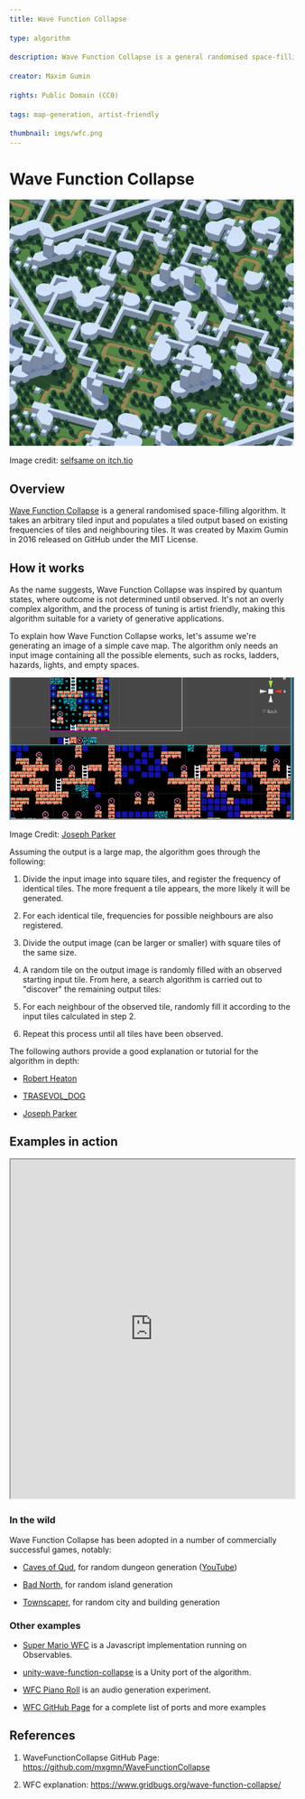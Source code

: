 ```yaml
---
title: Wave Function Collapse

type: algorithm

description: Wave Function Collapse is a general randomised space-filling algorithm inspired by quantum physics.

creator: Maxim Gumin

rights: Public Domain (CC0)

tags: map-generation, artist-friendly

thumbnail: imgs/wfc.png
---
```


# Wave Function Collapse

![Wave Function Collapse example](imgs/wfc.png)

Image credit: [selfsame on itch.tio](https://selfsame.itch.io/)

## Overview

[Wave Function Collapse](https://github.com/mxgmn/WaveFunctionCollapse) is a general randomised space-filling algorithm. It takes an arbitrary tiled input and populates a tiled output based on existing frequencies of tiles and neighbouring tiles. It was created by Maxim Gumin in 2016 released on GitHub under the MIT License.

## How it works

As the name suggests, Wave Function Collapse was inspired by quantum states, where outcome is not determined until observed. It's not an overly complex algorithm, and the process of tuning is artist friendly, making this algorithm suitable for a variety of generative applications.

To explain how Wave Function Collapse works, let's assume we're generating an image of a simple cave map. The algorithm only needs an input image containing all the possible elements, such as rocks, ladders, hazards, lights, and empty spaces.

![Wave Function Collapse example animated](./wfc-example.gif)

Image Credit: [Joseph Parker](https://www.procjam.com/tutorials/wfc/)

Assuming the output is a large map, the algorithm goes through the following:

1.  Divide the input image into square tiles, and register the frequency of identical tiles. The more frequent a tile appears, the more likely it will be generated.

2.  For each identical tile, frequencies for possible neighbours are also registered.

3.  Divide the output image (can be larger or smaller) with square tiles of the same size.

4.  A random tile on the output image is randomly filled with an observed starting input tile. From here, a search algorithm is carried out to "discover" the remaining output tiles:

5.  For each neighbour of the observed tile, randomly fill it according to the input tiles calculated in step 2.

6.  Repeat this process until all tiles have been observed.

The following authors provide a good explanation or tutorial for the algorithm in depth:

- [Robert Heaton](https://robertheaton.com/2018/12/17/wavefunction-collapse-algorithm/)

- [TRASEVOL_DOG](https://trasevol.dog/2017/09/01/di19/)

- [Joseph Parker](https://www.procjam.com/tutorials/wfc/)

## Examples in action

<iframe src="https://oskarstalberg.com/game/wave/wave.html" title="WaveFunctionCollapse example by Oskar Starberg" width="100%" height="600"></iframe>

### In the wild

Wave Function Collapse has been adopted in a number of commercially successful games, notably:

- [Caves of Qud](https://www.cavesofqud.com/), for random dungeon generation ([YouTube](https://www.youtube.com/watch?v=fnFj3dOKcIQ))

- [Bad North](https://www.badnorth.com/), for random island generation

- [Townscaper](https://www.townscapergame.com/), for random city and building generation

### Other examples

- [Super Mario WFC](https://observablehq.com/@makio135/super-mario-wfc) is a Javascript implementation running on Observables.

- [unity-wave-function-collapse](https://selfsame.itch.io/unitywfc) is a Unity port of the algorithm.

- [WFC Piano Roll](https://github.com/bbaltaxe/wfc-piano-roll) is an audio generation experiment.

- [WFC GitHub Page](https://github.com/mxgmn/WaveFunctionCollapse) for a complete list of ports and more examples

## References

1.  WaveFunctionCollapse GitHub Page: <https://github.com/mxgmn/WaveFunctionCollapse>

2.  WFC explanation: <https://www.gridbugs.org/wave-function-collapse/>
